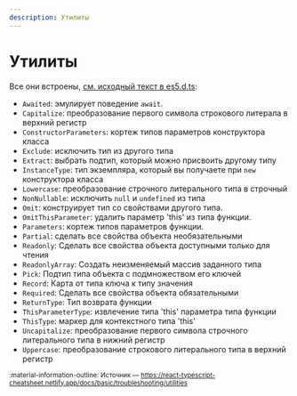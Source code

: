 ```yaml
---
description: Утилиты
---
```


# Утилиты

Все они встроены, [см. исходный текст в es5.d.ts](https://github.com/microsoft/TypeScript/blob/33a34e5b96bfe086266f4765ab9789a2a02507f9/src/lib/es5.d.ts#L1523-L1637):

-   `Awaited`: эмулирует поведение `await`.
-   `Capitalize`: преобразование первого символа строкового литерала в верхний регистр
-   `ConstructorParameters`: кортеж типов параметров конструктора класса
-   `Exclude`: исключить тип из другого типа
-   `Extract`: выбрать подтип, который можно присвоить другому типу
-   `InstanceType`: тип экземпляра, который вы получаете при `new` конструктора класса
-   `Lowercase`: преобразование строчного литерального типа в строчный
-   `NonNullable`: исключить `null` и `undefined` из типа
-   `Omit`: конструирует тип со свойствами другого типа.
-   `OmitThisParameter`: удалить параметр 'this' из типа функции.
-   `Parameters`: кортеж типов параметров функции.
-   `Partial`: сделать все свойства объекта необязательными
-   `Readonly`: Сделать все свойства объекта доступными только для чтения
-   `ReadonlyArray`: Создать неизменяемый массив заданного типа
-   `Pick`: Подтип типа объекта с подмножеством его ключей
-   `Record`: Карта от типа ключа к типу значения
-   `Required`: Сделать все свойства объекта обязательными
-   `ReturnType`: Тип возврата функции
-   `ThisParameterType`: извлечение типа 'this' параметра типа функции
-   `ThisType`: маркер для контекстного типа 'this'
-   `Uncapitalize`: преобразование первого символа строчного литерального типа в нижний регистр
-   `Uppercase`: преобразование строкового литерального типа в верхний регистр

<small>:material-information-outline: Источник &mdash; <https://react-typescript-cheatsheet.netlify.app/docs/basic/troubleshooting/utilities></small>
